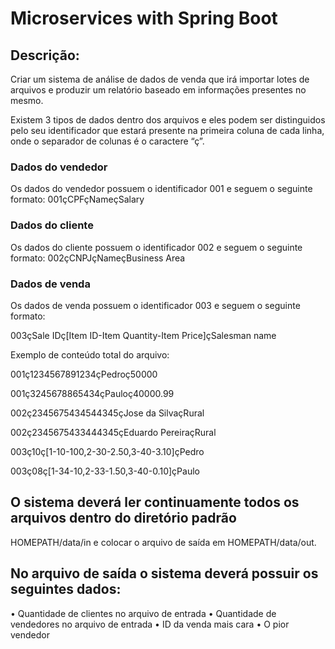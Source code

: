 # Microservices with Spring Boot

## Descrição:
Criar um sistema de análise de dados de venda que irá importar lotes de arquivos e produzir
um relatório baseado em informações presentes no mesmo.

Existem 3 tipos de dados dentro dos arquivos e eles podem ser distinguidos pelo seu
identificador que estará presente na primeira coluna de cada linha, onde o separador de
colunas é o caractere “ç”.

### Dados do vendedor
Os dados do vendedor possuem o identificador 001 e seguem o seguinte formato:
001çCPFçNameçSalary

### Dados do cliente
Os dados do cliente possuem o identificador 002 e seguem o seguinte formato:
002çCNPJçNameçBusiness Area

### Dados de venda
Os dados de venda possuem o identificador 003 e seguem o seguinte formato:

003çSale IDç[Item ID-Item Quantity-Item Price]çSalesman name

Exemplo de conteúdo total do arquivo:

001ç1234567891234çPedroç50000

001ç3245678865434çPauloç40000.99

002ç2345675434544345çJose da SilvaçRural

002ç2345675433444345çEduardo PereiraçRural

003ç10ç[1-10-100,2-30-2.50,3-40-3.10]çPedro

003ç08ç[1-34-10,2-33-1.50,3-40-0.10]çPaulo

## O sistema deverá ler continuamente todos os arquivos dentro do diretório padrão
HOMEPATH/data/in e colocar o arquivo de saída em HOMEPATH/data/out.

## No arquivo de saída o sistema deverá possuir os seguintes dados:
• Quantidade de clientes no arquivo de entrada
• Quantidade de vendedores no arquivo de entrada
• ID da venda mais cara
• O pior vendedor
